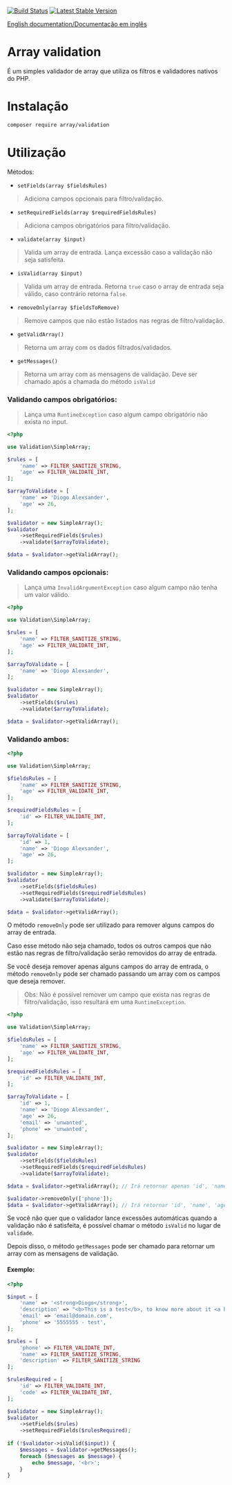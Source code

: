 [![Build Status](https://travis-ci.org/diogocavilha/array-validation.svg?branch=master)](https://travis-ci.org/diogocavilha/array-validation)
[![Latest Stable Version](https://img.shields.io/packagist/v/array/validation.svg?style=flat-square)](https://packagist.org/packages/array/validation)

[English documentation/Documentação em inglês](https://github.com/diogocavilha/array-validation/blob/master/README.md)

# Array validation

É um simples validador de array que utiliza os filtros e validadores nativos do PHP.

# Instalação

```bash
composer require array/validation
```

# Utilização

Métodos:

- `setFields(array $fieldsRules)`
> Adiciona campos opcionais para filtro/validação.

- `setRequiredFields(array $requiredFieldsRules)`
> Adiciona campos obrigatórios para filtro/validação.

- `validate(array $input)`
> Valida um array de entrada. Lança excessão caso a validação não seja satisfeita.

- `isValid(array $input)`
> Valida um array de entrada. Retorna `true` caso o array de entrada seja válido, caso contrário retorna `false`.

- `removeOnly(array $fieldsToRemove)`
> Remove campos que não estão listados nas regras de filtro/validação.

- `getValidArray()`
> Retorna um array com os dados filtrados/validados.

- `getMessages()`
> Retorna um array com as mensagens de validação. Deve ser chamado após a chamada do método `isValid`

### Validando campos obrigatórios:

> Lança uma `RuntimeException` caso algum campo obrigatório não exista no input.

```php
<?php

use Validation\SimpleArray;

$rules = [
    'name' => FILTER_SANITIZE_STRING,
    'age' => FILTER_VALIDATE_INT,
];

$arrayToValidate = [
    'name' => 'Diogo Alexsander',
    'age' => 26,
];

$validator = new SimpleArray();
$validator
    ->setRequiredFields($rules)
    ->validate($arrayToValidate);

$data = $validator->getValidArray();
```

### Validando campos opcionais:

> Lança uma `InvalidArgumentException` caso algum campo não tenha um valor válido.

```php
<?php

use Validation\SimpleArray;

$rules = [
    'name' => FILTER_SANITIZE_STRING,
    'age' => FILTER_VALIDATE_INT,
];

$arrayToValidate = [
    'name' => 'Diogo Alexsander',
];

$validator = new SimpleArray();
$validator
    ->setFields($rules)
    ->validate($arrayToValidate);

$data = $validator->getValidArray();
```

### Validando ambos:

```php
<?php

use Validation\SimpleArray;

$fieldsRules = [
    'name' => FILTER_SANITIZE_STRING,
    'age' => FILTER_VALIDATE_INT,
];

$requiredFieldsRules = [
    'id' => FILTER_VALIDATE_INT,
];

$arrayToValidate = [
    'id' => 1,
    'name' => 'Diogo Alexsander',
    'age' => 26,
];

$validator = new SimpleArray();
$validator
    ->setFields($fieldsRules)
    ->setRequiredFields($requiredFieldsRules)
    ->validate($arrayToValidate);

$data = $validator->getValidArray();
```

O método `removeOnly` pode ser utilizado para remover alguns campos do array de entrada.

Caso esse método não seja chamado, todos os outros campos que não estão nas regras de filtro/validação serão removidos do array de entrada. 

Se você deseja remover apenas alguns campos do array de entrada, o método `removeOnly` pode ser chamado passando um array com os campos que deseja remover.

> Obs: Não é possível remover um campo que exista nas regras de filtro/validação, isso resultará em uma `RuntimeException`.

```php
<?php

use Validation\SimpleArray;

$fieldsRules = [
    'name' => FILTER_SANITIZE_STRING,
    'age' => FILTER_VALIDATE_INT,
];

$requiredFieldsRules = [
    'id' => FILTER_VALIDATE_INT,
];

$arrayToValidate = [
    'id' => 1,
    'name' => 'Diogo Alexsander',
    'age' => 26,
    'email' => 'unwanted',
    'phone' => 'unwanted',
];

$validator = new SimpleArray();
$validator
    ->setFields($fieldsRules)
    ->setRequiredFields($requiredFieldsRules)
    ->validate($arrayToValidate);

$data = $validator->getValidArray(); // Irá retornar apenas 'id', 'name' e 'age'

$validator->removeOnly(['phone']);
$data = $validator->getValidArray(); // Irá retornar 'id', 'name', 'age' e 'email'
```

Se você não quer que o validador lance excessões automáticas quando a validação não é satisfeita, é possível chamar o método `isValid` no lugar de `validade`.

Depois disso, o método `getMessages` pode ser chamado para retornar um array com as mensagens de validação.

#### Exemplo:

```php
<?php

$input = [
    'name' => '<strong>Diogo</strong>',
    'description' => "<b>This is a test</b>, to know more about it <a href='index.phtml'>click here</a>",
    'email' => 'email@domain.com',
    'phone' => '5555555 - test',
];

$rules = [
    'phone' => FILTER_VALIDATE_INT,
    'name' => FILTER_SANITIZE_STRING,
    'description' => FILTER_SANITIZE_STRING
];

$rulesRequired = [
    'id' => FILTER_VALIDATE_INT,
    'code' => FILTER_VALIDATE_INT,
];

$validator = new SimpleArray();
$validator
    ->setFields($rules)
    ->setRequiredFields($rulesRequired);
    
if (!$validator->isValid($input)) {
    $messages = $validator->getMessages();
    foreach ($messages as $message) {
        echo $message, '<br>';
    }
}
```
